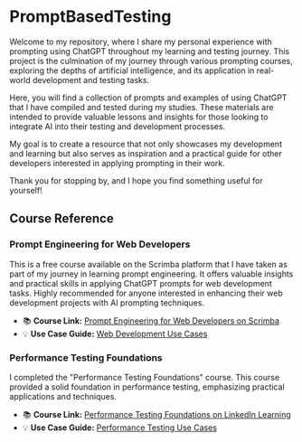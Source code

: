 # PromptBasedTesting

Welcome to my repository, where I share my personal experience with prompting using ChatGPT throughout my learning and testing journey. This project is the culmination of my journey through various prompting courses, exploring the depths of artificial intelligence, and its application in real-world development and testing tasks.

Here, you will find a collection of prompts and examples of using ChatGPT that I have compiled and tested during my studies. These materials are intended to provide valuable lessons and insights for those looking to integrate AI into their testing and development processes.

My goal is to create a resource that not only showcases my development and learning but also serves as inspiration and a practical guide for other developers interested in applying prompting in their work.

Thank you for stopping by, and I hope you find something useful for yourself!

## Course Reference

### Prompt Engineering for Web Developers

This is a free course available on the Scrimba platform that I have taken as part of my journey in learning prompt engineering. It offers valuable insights and practical skills in applying ChatGPT prompts for web development tasks. Highly recommended for anyone interested in enhancing their web development projects with AI prompting techniques.

- 📚 **Course Link:** [Prompt Engineering for Web Developers on Scrimba](https://scrimba.com/learn/promptengineering)
- 💡 **Use Case Guide:** [Web Development Use Cases](WEBDEV_USE_CASES.md)

### Performance Testing Foundations

I completed the "Performance Testing Foundations" course. This course provided a solid foundation in performance testing, emphasizing practical applications and techniques.

- 📚 **Course Link:** [Performance Testing Foundations on LinkedIn Learning](https://www.linkedin.com/learning/performance-testing-foundations/fast-is-better)
- 💡 **Use Case Guide:** [Performance Testing Use Cases](PERFORMANCE_TESTING_USE_CASES.md)

